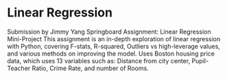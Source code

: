 # Linear Regression
Submission by Jimmy Yang
Springboard Assignment: Linear Regression Mini-Project
This assignment is an in-depth exploration of linear regression with Python, covering F-stats, R-squared, Outliers vs high-leverage values, and various methods on improving the model. Uses Boston housing price data, which uses 13 variables such as: Distance from city center, Pupil-Teacher Ratio, Crime Rate, and number of Rooms.
